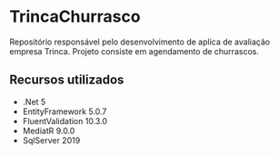 # TrincaChurrasco

Repositório responsável pelo desenvolvimento de aplica de avaliação empresa Trinca.
Projeto consiste em agendamento de churrascos.

## Recursos utilizados
- .Net 5
- EntityFramework 5.0.7
- FluentValidation 10.3.0
- MediatR 9.0.0
- SqlServer 2019